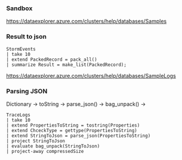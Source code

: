 ### Sandbox
https://dataexplorer.azure.com/clusters/help/databases/Samples

### Result to json 
```kql
StormEvents
| take 10
| extend PackedRecord = pack_all()
| summarize Result = make_list(PackedRecord);
```

https://dataexplorer.azure.com/clusters/help/databases/SampleLogs
### Parsing JSON
Dictionary -> toString -> parse_json() -> bag_unpack() -> 
```kql
TraceLogs
| take 10
| extend PropertiesToString = tostring(Properties)
| extend ChceckType = gettype(PropertiesToString)
| extend StringToJson = parse_json(PropertiesToString)
| project StringToJson
| evaluate bag_unpack(StringToJson)
| project-away compressedSize
```
